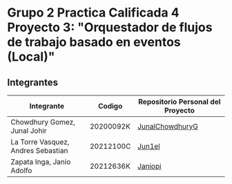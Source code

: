 # **Grupo 2 Practica Calificada 4 Proyecto 3: "Orquestador de flujos de trabajo basado en eventos (Local)"**

## **Integrantes**
| Integrante                         | Codigo    | Repositorio Personal del Proyecto                                                 |
| ---------------------------------- | --------- | --------------------------------------------------------------------------------- |
| Chowdhury Gomez, Junal Johir       | 20200092K | [JunalChowdhuryG](https://github.com/JunalChowdhuryG/Proyecto-3-Personal-Grupo-2) |
| La Torre Vasquez, Andres Sebastian | 20212100C | [Jun1el](https://github.com/Jun1el/Proyecto-3-Personal-Grupo-2)                   |
| Zapata Inga, Janio Adolfo          | 20212636K | [Janiopi](https://github.com/Janiopi/Proyecto-3-Personal-Grupo-2)                 |